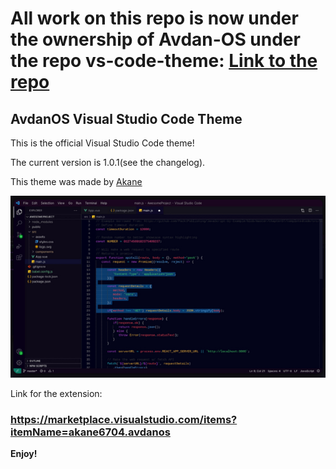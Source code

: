# All work on this repo is now under the ownership of Avdan-OS under the repo vs-code-theme: [Link to the repo](https://github.com/Avdan-OS/vs-code-theme)

## AvdanOS Visual Studio Code Theme
This is the official Visual Studio Code theme!

The current version is 1.0.1(see the changelog).

This theme was made by [Akane](https://github.com/akane6704)

![Screenshot](images/preview.jpg)

Link for the extension:
### https://marketplace.visualstudio.com/items?itemName=akane6704.avdanos

**Enjoy!**
